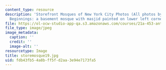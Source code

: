 ```yaml
---
content_type: resource
description: 'Storefront Mosques of New York City Photos (All photos by Susan Slyomovics):
  Beginnings: a basement mosque with masjid painted on lower left corner, the Bronx.'
file: https://ol-ocw-studio-app-qa.s3.amazonaws.com/courses/21a-453-anthropology-of-the-middle-east-spring-2004/fdb43fb54a8bff5fd2aa3e94e7173fa5_storemosque19.jpg
file_type: image/jpeg
image_metadata:
  caption: ''
  credit: ''
  image-alt: ''
resourcetype: Image
title: storemosque19.jpg
uid: fdb43fb5-4a8b-ff5f-d2aa-3e94e7173fa5
---
```

